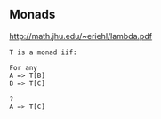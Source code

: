 ## Monads

http://math.jhu.edu/~eriehl/lambda.pdf

```
T is a monad iif:

For any
A => T[B]
B => T[C]

?
A => T[C]
```

